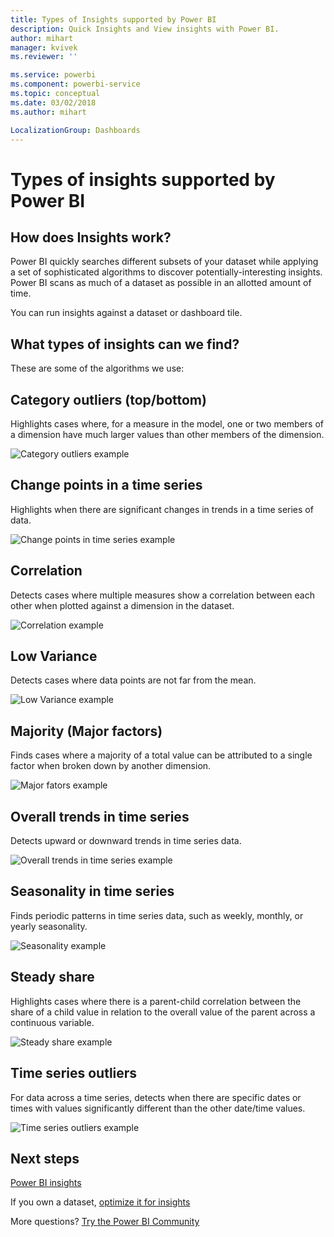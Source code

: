 ```yaml
---
title: Types of Insights supported by Power BI
description: Quick Insights and View insights with Power BI.
author: mihart
manager: kvivek
ms.reviewer: ''

ms.service: powerbi
ms.component: powerbi-service
ms.topic: conceptual
ms.date: 03/02/2018
ms.author: mihart

LocalizationGroup: Dashboards
---
```

# Types of insights supported by Power BI
## How does Insights work?
Power BI quickly searches different subsets of your dataset while applying a set of sophisticated algorithms to discover potentially-interesting insights. Power BI scans as much of a dataset as possible in an allotted amount of time.

You can run insights against a dataset or dashboard tile.   

## What types of insights can we find?
These are some of the algorithms we use:

## Category outliers (top/bottom)
Highlights cases where, for a measure in the model, one or two members of a dimension have much larger values than other members of the dimension.  

![Category outliers example](./media/end-user-insight-types/pbi_auto_insight_types_category_outliers.png)

## Change points in a time series
Highlights when there are significant changes in trends in a time series of data.

![Change points in time series example](./media/end-user-insight-types/pbi_auto_insight_types_changepoint.png)

## Correlation
Detects cases where multiple measures show a correlation between each other when plotted against a dimension in the dataset.

![Correlation example](./media/end-user-insight-types/pbi_auto_insight_types_correlation.png)

## Low Variance
Detects cases where data points are not far from the mean.

![Low Variance example](./media/end-user-insight-types/power-bi-low-variance.png)

## Majority (Major factors)
Finds cases where a majority of a total value can be attributed to a single factor when broken down by another dimension.  

![Major fators example](./media/end-user-insight-types/pbi_auto_insight_types_majority.png)

## Overall trends in time series
Detects upward or downward trends in time series data.

![Overall trends in time series example](./media/end-user-insight-types/pbi_auto_insight_types_trend.png)

## Seasonality in time series
Finds periodic patterns in time series data, such as weekly, monthly, or yearly seasonality.

![Seasonality example](./media/end-user-insight-types/pbi_auto_insight_types_seasonality_new.png)

## Steady share
Highlights cases where there is a parent-child correlation between the share of a child value in relation to the overall value of the parent across a continuous variable.

![Steady share example](./media/end-user-insight-types/pbi_auto_insight_types_steadyshare.png)

## Time series outliers
For data across a time series, detects when there are specific dates or times with values significantly different than the other date/time values.

![Time series outliers example](./media/end-user-insight-types/pbi_auto_insight_types_time_series_outliers.png)

## Next steps
[Power BI insights](end-user-insights.md)

If you own a dataset, [optimize it for insights](../service-insights-optimize.md)

More questions? [Try the Power BI Community](http://community.powerbi.com/)

